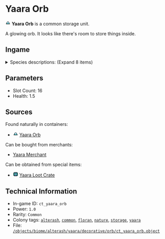 # Yaara Orb

<img src="https://raw.githubusercontent.com/Ceterai/Enternia/main/objects/biome/alterash/yaara/decorative/orb/icon.png" alt="Yaara Orb icon" loading="lazy" height="16px" width="auto" /> **Yaara Orb** is a common storage unit.

A glowing orb. It looks like there's room to store things inside.

## Ingame

<details markdown="1"><summary>Species descriptions: (Expand 8 items)</summary>

- Alta: Yaara orbs are hollow on the inside, and if found in the wild you might just find something inside.
- Apex: This round plant emits a blueish glow. I think I can see something inside.
- Avian: A glowing plant, the orb is hollow inside.
- Floran: Orb lightss make good containersss. Floran put trophiesss in to hide from electrogirlss.
- Glitch: Astonished. This orb is an impressive natural light source.
- Human: There's room to store quite a few things inside this little orb.
- Hylotl: The light this orb casts is hauntingly beautiful.
- Novakid: It don't look like much, but you never know what's hidin' inside.

</details>

## Parameters

- Slot Count: 16  
- Health: 1.5

## Sources

Found naturally in containers:

- <img src="https://raw.githubusercontent.com/Ceterai/Enternia/main/objects/biome/alterash/yaara/decorative/orb/icon.png" alt="Yaara Orb icon" loading="lazy" height="16px" width="auto" /> [Yaara Orb](https://ceterai.github.io/MyEnternia/Wiki/YaaraOrb)

Can be bought from merchants:

- [Yaara Merchant](https://ceterai.github.io/MyEnternia/Wiki/YaaraMerchant)

Can be obtained from special items:

- <img src="https://raw.githubusercontent.com/Ceterai/Enternia/main/items/active/alta/loot/biome/ct_yaara_loot.png" alt="Yaara Loot Crate icon" loading="lazy" height="16px" width="auto" /> [Yaara Loot Crate](https://ceterai.github.io/MyEnternia/Wiki/YaaraLootCrate)

## Technical Information

- In-game ID: `ct_yaara_orb`
- Power: `1.0`
- Rarity: `Common`
- Colony tags: [`alterash`](https://ceterai.github.io/MyEnternia/Wiki/Tags/Alterash), [`common`](https://ceterai.github.io/MyEnternia/Wiki/Tags/Common), [`floran`](https://ceterai.github.io/MyEnternia/Wiki/Tags/Floran), [`nature`](https://ceterai.github.io/MyEnternia/Wiki/Tags/Nature), [`storage`](https://ceterai.github.io/MyEnternia/Wiki/Tags/Storage), [`yaara`](https://ceterai.github.io/MyEnternia/Wiki/Tags/Yaara)
- File: [`/objects/biome/alterash/yaara/decorative/orb/ct_yaara_orb.object`](https://github.com/Ceterai/Enternia/blob/main/objects/biome/alterash/yaara/decorative/orb/ct_yaara_orb.object)
